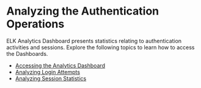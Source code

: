 # Analyzing the Authentication Operations

ELK Analytics Dashboard presents statistics relating to
authentication activities and sessions. Explore the following topics to
learn how to access the Dashboards.

   -   [Accessing the Analytics Dashboard](../../learn/elk-accessing-the-analytics-dashboard)	
   -   [Analyzing Login Attempts](../../learn/elk-analyzing-overall-login-attempts)	
   -   [Analyzing Session Statistics](../../learn/elk-analyzing-session-statistics)


